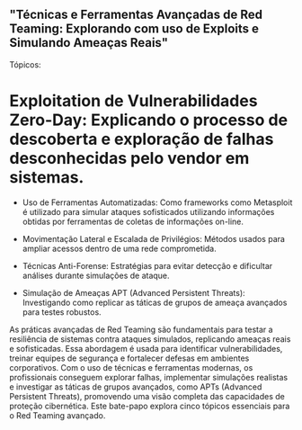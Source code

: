 ## "Técnicas e Ferramentas Avançadas de Red Teaming: Explorando com uso de Exploits e Simulando Ameaças Reais"
Tópicos:

# Exploitation de Vulnerabilidades Zero-Day: Explicando o processo de descoberta e exploração de falhas desconhecidas pelo vendor em sistemas.

- Uso de Ferramentas Automatizadas: Como frameworks como Metasploit é utilizado para simular ataques sofisticados utilizando informações obtidas por ferramentas de coletas de informações on-line.

- Movimentação Lateral e Escalada de Privilégios: Métodos usados para ampliar acessos dentro de uma rede comprometida.

- Técnicas Anti-Forense: Estratégias para evitar detecção e dificultar análises durante simulações de ataque.

- Simulação de Ameaças APT (Advanced Persistent Threats): Investigando como replicar as táticas de grupos de ameaça avançados para testes robustos.

As práticas avançadas de Red Teaming são fundamentais para testar a resiliência de sistemas contra ataques simulados, replicando ameaças reais e sofisticadas. Essa abordagem é usada para identificar vulnerabilidades, treinar equipes de segurança e fortalecer defesas em ambientes corporativos. Com o uso de técnicas e ferramentas modernas, os profissionais conseguem explorar falhas, implementar simulações realistas e investigar as táticas de grupos avançados, como APTs (Advanced Persistent Threats), promovendo uma visão completa das capacidades de proteção cibernética. Este bate-papo explora cinco tópicos essenciais para o Red Teaming avançado.


